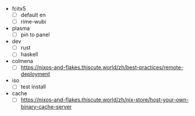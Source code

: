 - fcitx5
    - [ ] default en
    - [ ] rime-wubi
- plasma
    - [ ] pin to panel
- dev
    - [ ] rust
    - [ ] haskell
- colmena
    - [ ] https://nixos-and-flakes.thiscute.world/zh/best-practices/remote-deployment
- iso
    - [ ] test install
- cache
    - [ ] https://nixos-and-flakes.thiscute.world/zh/nix-store/host-your-own-binary-cache-server

